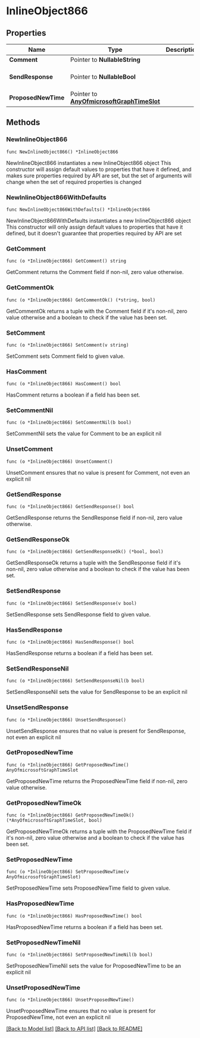 # InlineObject866

## Properties

Name | Type | Description | Notes
------------ | ------------- | ------------- | -------------
**Comment** | Pointer to **NullableString** |  | [optional] 
**SendResponse** | Pointer to **NullableBool** |  | [optional] [default to false]
**ProposedNewTime** | Pointer to [**AnyOfmicrosoftGraphTimeSlot**](anyOf&lt;microsoft.graph.timeSlot&gt;.md) |  | [optional] 

## Methods

### NewInlineObject866

`func NewInlineObject866() *InlineObject866`

NewInlineObject866 instantiates a new InlineObject866 object
This constructor will assign default values to properties that have it defined,
and makes sure properties required by API are set, but the set of arguments
will change when the set of required properties is changed

### NewInlineObject866WithDefaults

`func NewInlineObject866WithDefaults() *InlineObject866`

NewInlineObject866WithDefaults instantiates a new InlineObject866 object
This constructor will only assign default values to properties that have it defined,
but it doesn't guarantee that properties required by API are set

### GetComment

`func (o *InlineObject866) GetComment() string`

GetComment returns the Comment field if non-nil, zero value otherwise.

### GetCommentOk

`func (o *InlineObject866) GetCommentOk() (*string, bool)`

GetCommentOk returns a tuple with the Comment field if it's non-nil, zero value otherwise
and a boolean to check if the value has been set.

### SetComment

`func (o *InlineObject866) SetComment(v string)`

SetComment sets Comment field to given value.

### HasComment

`func (o *InlineObject866) HasComment() bool`

HasComment returns a boolean if a field has been set.

### SetCommentNil

`func (o *InlineObject866) SetCommentNil(b bool)`

 SetCommentNil sets the value for Comment to be an explicit nil

### UnsetComment
`func (o *InlineObject866) UnsetComment()`

UnsetComment ensures that no value is present for Comment, not even an explicit nil
### GetSendResponse

`func (o *InlineObject866) GetSendResponse() bool`

GetSendResponse returns the SendResponse field if non-nil, zero value otherwise.

### GetSendResponseOk

`func (o *InlineObject866) GetSendResponseOk() (*bool, bool)`

GetSendResponseOk returns a tuple with the SendResponse field if it's non-nil, zero value otherwise
and a boolean to check if the value has been set.

### SetSendResponse

`func (o *InlineObject866) SetSendResponse(v bool)`

SetSendResponse sets SendResponse field to given value.

### HasSendResponse

`func (o *InlineObject866) HasSendResponse() bool`

HasSendResponse returns a boolean if a field has been set.

### SetSendResponseNil

`func (o *InlineObject866) SetSendResponseNil(b bool)`

 SetSendResponseNil sets the value for SendResponse to be an explicit nil

### UnsetSendResponse
`func (o *InlineObject866) UnsetSendResponse()`

UnsetSendResponse ensures that no value is present for SendResponse, not even an explicit nil
### GetProposedNewTime

`func (o *InlineObject866) GetProposedNewTime() AnyOfmicrosoftGraphTimeSlot`

GetProposedNewTime returns the ProposedNewTime field if non-nil, zero value otherwise.

### GetProposedNewTimeOk

`func (o *InlineObject866) GetProposedNewTimeOk() (*AnyOfmicrosoftGraphTimeSlot, bool)`

GetProposedNewTimeOk returns a tuple with the ProposedNewTime field if it's non-nil, zero value otherwise
and a boolean to check if the value has been set.

### SetProposedNewTime

`func (o *InlineObject866) SetProposedNewTime(v AnyOfmicrosoftGraphTimeSlot)`

SetProposedNewTime sets ProposedNewTime field to given value.

### HasProposedNewTime

`func (o *InlineObject866) HasProposedNewTime() bool`

HasProposedNewTime returns a boolean if a field has been set.

### SetProposedNewTimeNil

`func (o *InlineObject866) SetProposedNewTimeNil(b bool)`

 SetProposedNewTimeNil sets the value for ProposedNewTime to be an explicit nil

### UnsetProposedNewTime
`func (o *InlineObject866) UnsetProposedNewTime()`

UnsetProposedNewTime ensures that no value is present for ProposedNewTime, not even an explicit nil

[[Back to Model list]](../README.md#documentation-for-models) [[Back to API list]](../README.md#documentation-for-api-endpoints) [[Back to README]](../README.md)


